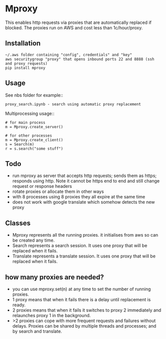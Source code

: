 Mproxy
======

This enables http requests via proxies that are automatically replaced if blocked.
The proxies run on AWS and cost less than 1c/hour/proxy.

Installation
------------

    ~/.aws folder containing "config", credentials" and "key"
    aws securitygroup "proxy" that opens inbound ports 22 and 8888 (ssh and proxy requests)
    pip install mproxy

Usage
-----

See nbs folder for example::

    proxy_search.ipynb - search using automatic proxy replacement
    
Multiprocessing usage::

    # for main process
    m = Mproxy.create_server()
    
    # for other processes
    m = Mproxy.create_client()
    s = Search(m)
    r = s.search("some stuff")

Todo
----

* run mproxy as server that accepts http requests; sends them as https; responds using http.
Note it cannot be https end to end and still change request or response headers
* rotate proxies or allocate them in other ways
* with 8 processes using 8 proxies they all expire at the same time 
* does not work with google translate which somehow detects the new proxy
    
Classes
-------

* Mproxy represents all the running proxies. it initialises from aws so can be created any time.
* Search represents a search session. It uses one proxy that will be replaced when it fails.
* Translate represents a translate session. It uses one proxy that will be replaced when it fails.

how many proxies are needed?
----------------------------

* you can use mproxy.set(n) at any time to set the number of running proxies.
* 1 proxy means that when it fails there is a delay until replacement is ready.
* 2 proxies means that when it fails it switches to proxy 2 immediately and relaunches proxy 1 in the background.
* \>2 proxies can cope with more frequent requests and failures without delays.
Proxies can be shared by multiple threads and processes; and by search and translate.

